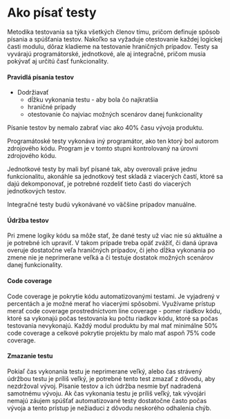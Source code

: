 # Ako písať testy

Metodika testovania sa týka všetkých členov tímu, pričom definuje spôsob písania
a spúšťania testov. Nakoľko sa vyžaduje otestovanie každej logickej časti modulu,
dôraz kladieme na testovanie hraničných prípadov. Testy sa vyvárajú programátorské,
jednotkové, ale aj integračné, pričom musia pokývať aj určitú časť funkcionality.

#### Pravidlá písania testov

- Dodržiavať
    * dĺžku vykonania testu - aby bola čo najkratšia
    * hraničné prípady
    * otestovanie čo najviac možných scenárov danej funkcionality

Písanie testov by nemalo zabrať viac ako 40% času vývoja produktu.

Programátoské testy vykonáva iný programátor, ako ten ktorý bol autorom zdrojového kódu.
Program je v tomto stupni kontrolovaný na úrovni zdrojového kódu.

Jednotkové testy by mali byť písané tak, aby overovali práve jednu funkcionalitu,
akonáhle sa jednotkový test skladá z viacerých častí, ktoré sa dajú dekomponovať,
je potrebné rozdeliť tieto časti do viacerých jednotkových testov.

Integračné testy budú vykonávané vo väčšine prípadov manuálne.

#### Údržba testov

Pri zmene logiky kódu sa môže stať, že dané testy už viac nie sú aktuálne
a je potrebné ich upraviť. V takom prípade treba opäť zvážiť, či daná úprava
overuje dostatočne veľa hraničných prípadov, či jeho dĺžka vykonania po zmene
nie je neprimerane veľká a či testuje dostatok možných scenárov danej funkcionality.

#### Code coverage

Code coverage je pokrytie kódu automatizovanými testami. Je vyjadrený v percentách
a je možné merať ho viacerými spôsobmi. Využívame prístup merať code coverage
prostredníctvom line coverage - pomer riadkov kódu, ktoré sa vykonajú počas
testovania ku počtu riadkov kódu, ktoré sa počas testovania nevykonajú.
Každý modul produktu by mal mať minimálne 50% code coverage a celkové
pokrytie projektu by malo mať aspoň 75% code coverage.

#### Zmazanie testu

Pokiaľ čas vykonania testu je neprimerane veľký, alebo čas strávený údržbou testu je príliš veľký,
je potrebné tento test zmazať z dôvodu, aby nezdržoval vývoj.
Písanie testov a ich údržba nesmie byť nadradená samotnému vývoju.
Ak čas vykonania testu je príliš veľký, tak vývojári nemajú záujem spúšťať
automatizované testy dostatočne často počas vývoja a tento prístup je nežiaduci
z dôvodu neskorého odhalenia chýb.
